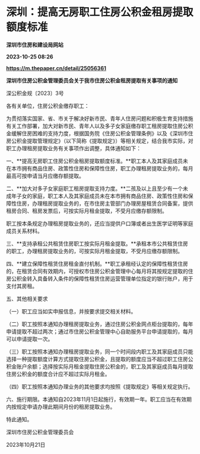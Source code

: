 # 深圳：提高无房职工住房公积金租房提取额度标准
**深圳市住房和建设局网站**

**2023-10-25 08:26**

**https://m.thepaper.cn/detail/25056361**

**深圳市住房公积金管理委员会关于我市住房公积金租房提取有关事项的通知**

深公积金规〔2023〕3号

各有关单位，住房公积金缴存职工：

为贯彻落实国家、省、市关于解决好新市民、青年人住房问题和积极生育支持措施有关工作部署，加大对新市民、青年人以及多子女家庭缴存职工租房提取住房公积金缓解住房困难的支持力度，根据国务院《住房公积金管理条例》以及《深圳市住房公积金提取管理规定》（以下简称《提取规定》）等相关规定，结合我市实际，对职工办理租房提取业务有关事项作出调整，具体通知如下：

一、**提高无房职工住房公积金租房提取额度标准。**职工本人及其家庭成员未在本市拥有商品住房、政策性住房和保障性住房，职工办理租房提取业务的，每月最高可按申请当月应缴存额提取。

二、**加大对多子女家庭职工租房提取支持力度。**二孩及以上且至少有一个未成年子女的家庭，职工本人及其家庭成员未在本市拥有商品住房、政策性住房和保障性住房，办理租房提取业务的，在市住房主管部门办理房屋租赁合同备案，提供租房合同、租房发票后，可按实际月租金提取，不受月应缴存额限制。

职工按本条规定办理租房提取业务的，还应当提供户口簿或者出生医学证明等家庭成员关系材料。

三、**支持承租公共租赁住房职工按实际月租金提取。**承租本市公共租赁住房的职工，办理租房提取业务的，可按实际月租金提取，不受月应缴存额限制。

四、**建立保障性租赁住房租金直付机制。**职工承租经认定的保障性租赁住房的，在租赁合同有效期内，可授权市住房公积金管理中心每月将其按规定提取的住房公积金转入具备转入条件的保障性租赁住房运营管理单位指定的银行账户，用于支付其房租。

五、其他相关要求

（一）职工应当如实申报信息，并按要求提交相关材料。

（二）职工按照本通知办理租房提取业务，通过住房公积金网点柜台提取的，每年申请提取不超过两次；通过市住房公积金管理中心自助服务平台申请提取的，每月可以申请提取一次。

（三）职工按照本通知办理租房提取业务，同一个时间段内职工及其家庭成员只能选择一种提取额度计算方式提取住房公积金，且提取的额度应当不超过职工住房公积金账户余额；选择按实际月租金提取住房公积金的，职工及其家庭成员每月提取住房公积金的额度合计应不超过实际月租金。

（四）职工按照本通知办理业务的其他要求均按照《提取规定》等相关规定执行。

六、施行期限。本通知自2023年11月1日起施行，有效期一年。职工应当在有效期内按规定申请办理此期间月份的租房提取业务。

特此通知。

深圳市住房公积金管理委员会

2023年10月21日